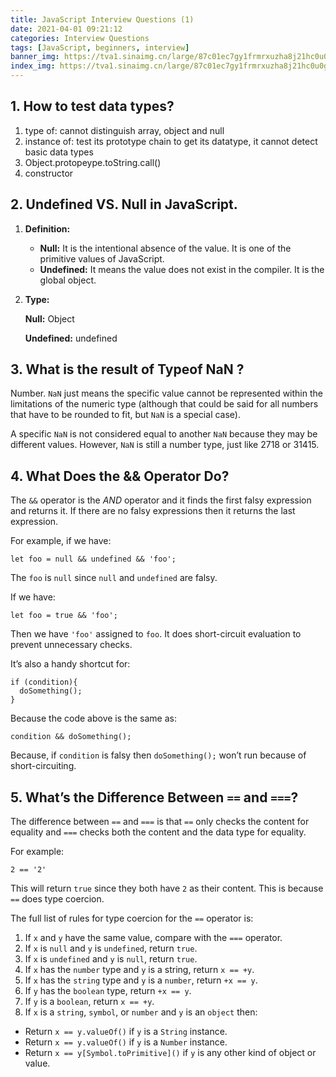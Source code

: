 ```yaml
---
title: JavaScript Interview Questions (1)
date: 2021-04-01 09:21:12
categories: Interview Questions
tags: [JavaScript, beginners, interview]
banner_img: https://tva1.sinaimg.cn/large/87c01ec7gy1frmrxuzha8j21hc0u0gur.jpg
index_img: https://tva1.sinaimg.cn/large/87c01ec7gy1frmrxuzha8j21hc0u0gur.jpg
---
```


## 1. How to test data types?

1. type of: cannot distinguish array, object and null
2. instance of: test its prototype chain to get its datatype, it cannot detect basic data types
3. Object.protopeype.toString.call()
4. constructor

## 2. Undefined VS. Null in JavaScript.

1. **Definition:**

   - **Null:** It is the intentional absence of the value. It is one of the primitive values of JavaScript.
   - **Undefined:** It means the value does not exist in the compiler. It is the global object.

2. **Type:**

   **Null:** Object

   **Undefined:** undefined

## 3. What is the result of Typeof NaN ?

Number. `NaN` just means the specific value cannot be represented within the limitations of the numeric type (although that could be said for all numbers that have to be rounded to fit, but `NaN` is a special case).

A specific `NaN` is not considered equal to another `NaN` because they may be different values. However, `NaN` is still a number type, just like 2718 or 31415.

## 4. What Does the && Operator Do?

The `&&` operator is the _AND_ operator and it finds the first falsy expression and returns it. If there are no falsy expressions then it returns the last expression.

For example, if we have:

```
let foo = null && undefined && 'foo';
```

The `foo` is `null` since `null` and `undefined` are falsy.

If we have:

```
let foo = true && 'foo';
```

Then we have `'foo'` assigned to `foo`. It does short-circuit evaluation to prevent unnecessary checks.

It’s also a handy shortcut for:

```
if (condition){
  doSomething();
}
```

Because the code above is the same as:

```
condition && doSomething();
```

Because, if `condition` is falsy then `doSomething();` won’t run because of short-circuiting.

## 5. What’s the Difference Between `==` and `===`?

The difference between `==` and `===` is that `==` only checks the content for equality and `===` checks both the content and the data type for equality.

For example:

```
2 == '2'
```

This will return `true` since they both have `2` as their content. This is because `==` does type coercion.

The full list of rules for type coercion for the `==` operator is:

1. If `x` and `y` have the same value, compare with the `===` operator.
2. If `x` is `null` and `y` is `undefined`, return `true`.
3. If `x` is `undefined` and `y` is `null`, return `true`.
4. If `x` has the `number` type and `y` is a string, return `x == +y`.
5. If `x` has the `string` type and `y` is a `number`, return `+x == y`.
6. If `y` has the `boolean` type, return `+x == y`.
7. If `y` is a `boolean`, return `x == +y`.
8. If `x` is a `string`, `symbol`, or `number` and `y` is an `object` then:

- Return `x == y.valueOf()` if `y` is a `String` instance.
- Return `x == y.valueOf()` if `y` is a `Number` instance.
- Return `x == y[Symbol.toPrimitive]()` if `y` is any other kind of object or value.
